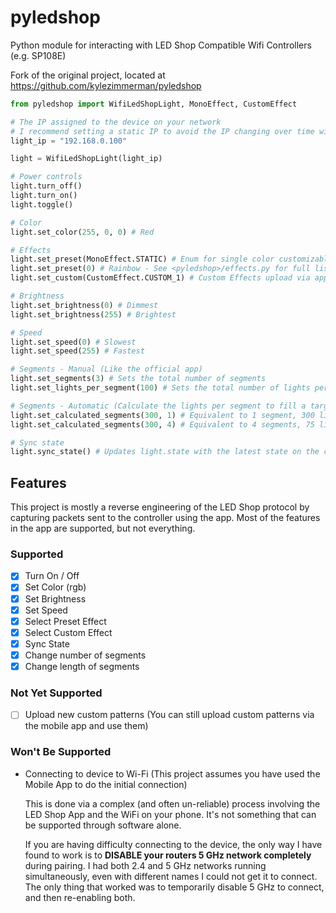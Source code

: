 # pyledshop
Python module for interacting with LED Shop Compatible Wifi Controllers (e.g. SP108E)

Fork of the original project, located at https://github.com/kylezimmerman/pyledshop

```py
from pyledshop import WifiLedShopLight, MonoEffect, CustomEffect

# The IP assigned to the device on your network
# I recommend setting a static IP to avoid the IP changing over time with DHCP
light_ip = "192.168.0.100" 

light = WifiLedShopLight(light_ip)

# Power controls
light.turn_off()
light.turn_on()
light.toggle()

# Color
light.set_color(255, 0, 0) # Red

# Effects
light.set_preset(MonoEffect.STATIC) # Enum for single color customizable effects
light.set_preset(0) # Rainbow - See <pyledshop>/effects.py for full list of values
light.set_custom(CustomEffect.CUSTOM_1) # Custom Effects upload via app

# Brightness
light.set_brightness(0) # Dimmest
light.set_brightness(255) # Brightest

# Speed
light.set_speed(0) # Slowest
light.set_speed(255) # Fastest

# Segments - Manual (Like the official app)
light.set_segments(3) # Sets the total number of segments
light.set_lights_per_segment(100) # Sets the total number of lights per segment

# Segments - Automatic (Calculate the lights per segment to fill a target number of lights)
light.set_calculated_segments(300, 1) # Equivalent to 1 segment, 300 lights per segment = 300 lights
light.set_calculated_segments(300, 4) # Equivalent to 4 segments, 75 lights per segment = 300 lights

# Sync state
light.sync_state() # Updates light.state with the latest state on the controller
```

## Features

This project is mostly a reverse engineering of the LED Shop protocol by capturing packets sent to the controller using the app.
Most of the features in the app are supported, but not everything.

### Supported
- [x] Turn On / Off
- [x] Set Color (rgb)
- [x] Set Brightness
- [x] Set Speed
- [x] Select Preset Effect
- [x] Select Custom Effect
- [x] Sync State
- [x] Change number of segments
- [x] Change length of segments

### Not Yet Supported
- [ ] Upload new custom patterns (You can still upload custom patterns via the mobile app and use them)

### Won't Be Supported
- Connecting to device to Wi-Fi (This project assumes you have used the Mobile App to do the initial connection)

  This is done via a complex (and often un-reliable) process involving the LED Shop App and the WiFi on your phone. It's not something that can be supported through software alone.

  If you are having difficulty connecting to the device, the only way I have found to work is to **DISABLE your routers 5 GHz network completely** during pairing. I had both 2.4 and 5 GHz networks running simultaneously, even with different names I could not get it to connect. The only thing that worked was to temporarily disable 5 GHz to connect, and then re-enabling both.
